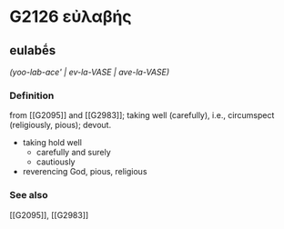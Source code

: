 # G2126 εὐλαβής

## eulabḗs

_(yoo-lab-ace' | ev-la-VASE | ave-la-VASE)_

### Definition

from [[G2095]] and [[G2983]]; taking well (carefully), i.e., circumspect (religiously, pious); devout.

- taking hold well
  - carefully and surely
  - cautiously
- reverencing God, pious, religious

### See also

[[G2095]], [[G2983]]

